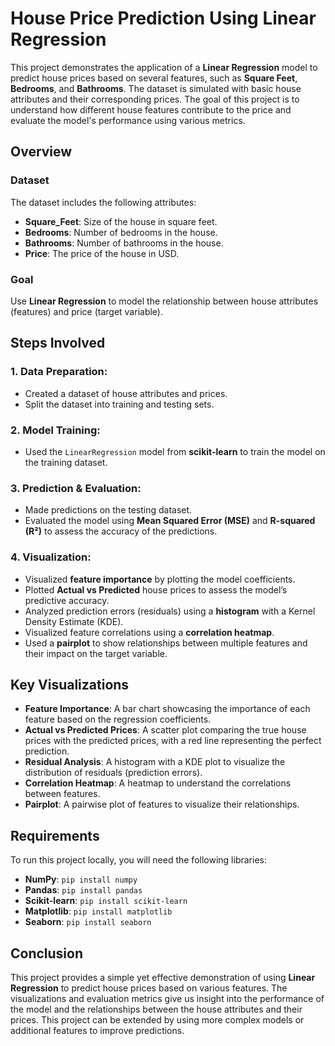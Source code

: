 # House Price Prediction Using Linear Regression

This project demonstrates the application of a **Linear Regression** model to predict house prices based on several features, such as **Square Feet**, **Bedrooms**, and **Bathrooms**. The dataset is simulated with basic house attributes and their corresponding prices. The goal of this project is to understand how different house features contribute to the price and evaluate the model's performance using various metrics.

## Overview

### Dataset
The dataset includes the following attributes:
- **Square_Feet**: Size of the house in square feet.
- **Bedrooms**: Number of bedrooms in the house.
- **Bathrooms**: Number of bathrooms in the house.
- **Price**: The price of the house in USD.

### Goal
Use **Linear Regression** to model the relationship between house attributes (features) and price (target variable).

## Steps Involved

### 1. Data Preparation:
- Created a dataset of house attributes and prices.
- Split the dataset into training and testing sets.

### 2. Model Training:
- Used the `LinearRegression` model from **scikit-learn** to train the model on the training dataset.

### 3. Prediction & Evaluation:
- Made predictions on the testing dataset.
- Evaluated the model using **Mean Squared Error (MSE)** and **R-squared (R²)** to assess the accuracy of the predictions.

### 4. Visualization:
- Visualized **feature importance** by plotting the model coefficients.
- Plotted **Actual vs Predicted** house prices to assess the model’s predictive accuracy.
- Analyzed prediction errors (residuals) using a **histogram** with a Kernel Density Estimate (KDE).
- Visualized feature correlations using a **correlation heatmap**.
- Used a **pairplot** to show relationships between multiple features and their impact on the target variable.

## Key Visualizations
- **Feature Importance**: A bar chart showcasing the importance of each feature based on the regression coefficients.
- **Actual vs Predicted Prices**: A scatter plot comparing the true house prices with the predicted prices, with a red line representing the perfect prediction.
- **Residual Analysis**: A histogram with a KDE plot to visualize the distribution of residuals (prediction errors).
- **Correlation Heatmap**: A heatmap to understand the correlations between features.
- **Pairplot**: A pairwise plot of features to visualize their relationships.

## Requirements

To run this project locally, you will need the following libraries:

- **NumPy**: `pip install numpy`
- **Pandas**: `pip install pandas`
- **Scikit-learn**: `pip install scikit-learn`
- **Matplotlib**: `pip install matplotlib`
- **Seaborn**: `pip install seaborn`

## Conclusion

This project provides a simple yet effective demonstration of using **Linear Regression** to predict house prices based on various features. The visualizations and evaluation metrics give us insight into the performance of the model and the relationships between the house attributes and their prices. This project can be extended by using more complex models or additional features to improve predictions.
